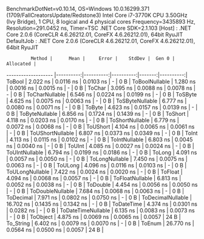 
BenchmarkDotNet=v0.10.14, OS=Windows 10.0.16299.371 (1709/FallCreatorsUpdate/Redstone3)
Intel Core i7-3770K CPU 3.50GHz (Ivy Bridge), 1 CPU, 8 logical and 4 physical cores
Frequency=3435893 Hz, Resolution=291.0452 ns, Timer=TSC
.NET Core SDK=2.1.103
  [Host]     : .NET Core 2.0.6 (CoreCLR 4.6.26212.01, CoreFX 4.6.26212.01), 64bit RyuJIT
  DefaultJob : .NET Core 2.0.6 (CoreCLR 4.6.26212.01, CoreFX 4.6.26212.01), 64bit RyuJIT


             Method |      Mean |     Error |    StdDev |  Gen 0 | Allocated |
------------------- |----------:|----------:|----------:|-------:|----------:|
             ToBool |  2.022 ns | 0.0116 ns | 0.0103 ns |      - |       0 B |
     ToBoolNullable |  1.280 ns | 0.0016 ns | 0.0015 ns |      - |       0 B |
             ToChar |  3.095 ns | 0.0088 ns | 0.0078 ns |      - |       0 B |
     ToCharNullable |  6.546 ns | 0.0224 ns | 0.0199 ns |      - |       0 B |
            ToSByte |  4.625 ns | 0.0075 ns | 0.0063 ns |      - |       0 B |
    ToSByteNullable |  6.777 ns | 0.0080 ns | 0.0071 ns |      - |       0 B |
             ToByte |  4.623 ns | 0.0157 ns | 0.0139 ns |      - |       0 B |
     ToByteNullable |  6.856 ns | 0.1724 ns | 0.1439 ns |      - |       0 B |
            ToShort |  4.118 ns | 0.0203 ns | 0.0170 ns |      - |       0 B |
    ToShortNullable |  6.779 ns | 0.0072 ns | 0.0068 ns |      - |       0 B |
           ToUShort |  4.104 ns | 0.0065 ns | 0.0061 ns |      - |       0 B |
   ToUShortNullable |  6.807 ns | 0.0373 ns | 0.0349 ns |      - |       0 B |
              ToInt |  4.113 ns | 0.0115 ns | 0.0102 ns |      - |       0 B |
      ToIntNullable |  6.803 ns | 0.0045 ns | 0.0040 ns |      - |       0 B |
             ToUInt |  4.085 ns | 0.0027 ns | 0.0024 ns |      - |       0 B |
     ToUIntNullable |  6.794 ns | 0.0199 ns | 0.0186 ns |      - |       0 B |
             ToLong |  4.091 ns | 0.0057 ns | 0.0050 ns |      - |       0 B |
     ToLongNullable |  7.450 ns | 0.0075 ns | 0.0063 ns |      - |       0 B |
            ToULong |  4.096 ns | 0.0116 ns | 0.0103 ns |      - |       0 B |
    ToULongNullable |  7.422 ns | 0.0024 ns | 0.0020 ns |      - |       0 B |
            ToFloat |  4.094 ns | 0.0068 ns | 0.0057 ns |      - |       0 B |
    ToFloatNullable |  6.813 ns | 0.0052 ns | 0.0038 ns |      - |       0 B |
           ToDouble |  4.454 ns | 0.0056 ns | 0.0050 ns |      - |       0 B |
   ToDoubleNullable |  7.684 ns | 0.0068 ns | 0.0063 ns |      - |       0 B |
          ToDecimal |  7.971 ns | 0.0802 ns | 0.0750 ns |      - |       0 B |
  ToDecimalNullable | 16.702 ns | 0.1435 ns | 0.1342 ns |      - |       0 B |
         ToDateTime |  4.374 ns | 0.0301 ns | 0.0282 ns |      - |       0 B |
 ToDateTimeNullable |  6.135 ns | 0.0083 ns | 0.0073 ns |      - |       0 B |
           ToObject |  4.875 ns | 0.0069 ns | 0.0065 ns | 0.0057 |      24 B |
          To_String |  6.402 ns | 0.0079 ns | 0.0070 ns |      - |       0 B |
             ToEnum | 26.770 ns | 0.0564 ns | 0.0500 ns | 0.0057 |      24 B |
